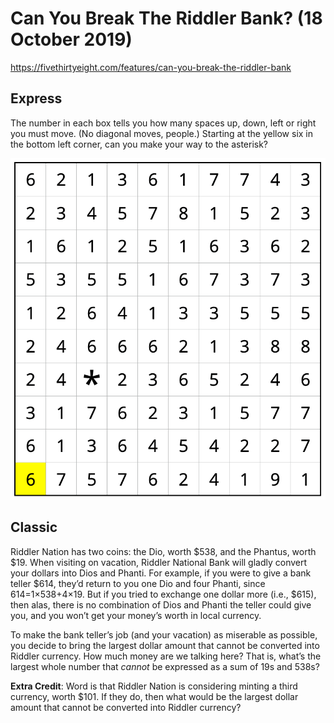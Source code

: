 # Can You Break The Riddler Bank? (18 October 2019)

https://fivethirtyeight.com/features/can-you-break-the-riddler-bank

## Express

The number in each box tells you how many spaces up, down, left or right you must move. (No diagonal moves, people.)
Starting at the yellow six in the bottom left corner, can you make your way to the asterisk?

![maze](https://github.com/kennethaw88/Riddler/blob/master/2019-10-18/maze1.png)


## Classic

Riddler Nation has two coins: the Dio, worth $538, and the Phantus, worth $19.
When visiting on vacation, Riddler National Bank will gladly convert your dollars into Dios and Phanti.
For example, if you were to give a bank teller $614, they’d return to you one Dio and four Phanti, since 614=1×538+4×19.
But if you tried to exchange one dollar more (i.e., $615), then alas, there is no combination of Dios and Phanti the teller could give you, and you won’t get your money’s worth in local currency.

To make the bank teller’s job (and your vacation) as miserable as possible, you decide to bring the largest dollar amount that cannot be converted into Riddler currency.
How much money are we talking here?
That is, what’s the largest whole number that *cannot* be expressed as a sum of 19s and 538s?

**Extra Credit**: Word is that Riddler Nation is considering minting a third currency, worth $101.
If they do, then what would be the largest dollar amount that cannot be converted into Riddler currency?
